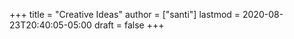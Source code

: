 +++
title = "Creative Ideas"
author = ["santi"]
lastmod = 2020-08-23T20:40:05-05:00
draft = false
+++
